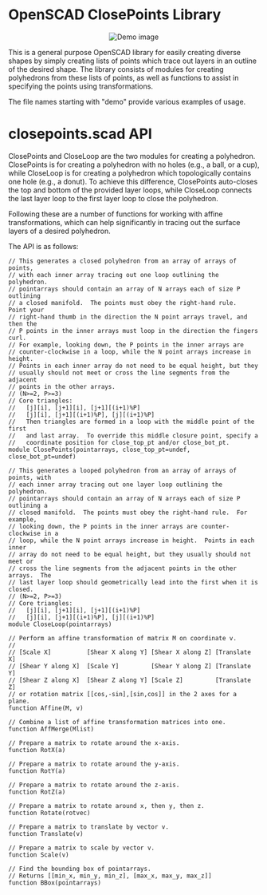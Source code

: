 # OpenSCAD ClosePoints Library

<p align="center"><img alt="Demo image" src="./images/demo_images.gif"></p>

This is a general purpose OpenSCAD library for easily creating diverse shapes
by simply creating lists of points which trace out layers in an outline of the
desired shape.  The library consists of modules for creating polyhedrons from
these lists of points, as well as functions to assist in specifying the points
using transformations.

The file names starting with "demo" provide various examples of usage.

# closepoints.scad API

ClosePoints and CloseLoop are the two modules for creating a polyhedron.
ClosePoints is for creating a polyhedron with no holes (e.g., a ball, or a
cup), while CloseLoop is for creating a polyhedron which topologically contains
one hole (e.g., a donut).  To achieve this difference, ClosePoints auto-closes
the top and bottom of the provided layer loops, while CloseLoop connects the
last layer loop to the first layer loop to close the polyhedron.

Following these are a number of functions for working with affine
transformations, which can help significantly in tracing out the surface layers
of a desired polyhedron.

The API is as follows:


```
// This generates a closed polyhedron from an array of arrays of points,
// with each inner array tracing out one loop outlining the polyhedron.
// pointarrays should contain an array of N arrays each of size P outlining
// a closed manifold.  The points must obey the right-hand rule.  Point your
// right-hand thumb in the direction the N point arrays travel, and then the
// P points in the inner arrays must loop in the direction the fingers curl.
// For example, looking down, the P points in the inner arrays are
// counter-clockwise in a loop, while the N point arrays increase in height.
// Points in each inner array do not need to be equal height, but they
// usually should not meet or cross the line segments from the adjacent
// points in the other arrays.
// (N>=2, P>=3)
// Core triangles:
//   [j][i], [j+1][i], [j+1][(i+1)%P]
//   [j][i], [j+1][(i+1)%P], [j][(i+1)%P]
//   Then triangles are formed in a loop with the middle point of the first
//   and last array.  To override this middle closure point, specify a
//   coordinate position for close_top_pt and/or close_bot_pt.
module ClosePoints(pointarrays, close_top_pt=undef, close_bot_pt=undef)

// This generates a looped polyhedron from an array of arrays of points, with
// each inner array tracing out one layer loop outlining the polyhedron.
// pointarrays should contain an array of N arrays each of size P outlining a
// closed manifold.  The points must obey the right-hand rule.  For example,
// looking down, the P points in the inner arrays are counter-clockwise in a
// loop, while the N point arrays increase in height.  Points in each inner
// array do not need to be equal height, but they usually should not meet or
// cross the line segments from the adjacent points in the other arrays.  The
// last layer loop should geometrically lead into the first when it is closed.
// (N>=2, P>=3)
// Core triangles:
//   [j][i], [j+1][i], [j+1][(i+1)%P]
//   [j][i], [j+1][(i+1)%P], [j][(i+1)%P]
module CloseLoop(pointarrays)

// Perform an affine transformation of matrix M on coordinate v.
//
// [Scale X]          [Shear X along Y] [Shear X along Z] [Translate X]
// [Shear Y along X]  [Scale Y]         [Shear Y along Z] [Translate Y]
// [Shear Z along X]  [Shear Z along Y] [Scale Z]         [Translate Z]
// or rotation matrix [[cos,-sin],[sin,cos]] in the 2 axes for a plane.
function Affine(M, v)

// Combine a list of affine transformation matrices into one.
function AffMerge(Mlist)

// Prepare a matrix to rotate around the x-axis.
function RotX(a)

// Prepare a matrix to rotate around the y-axis.
function RotY(a)

// Prepare a matrix to rotate around the z-axis.
function RotZ(a)

// Prepare a matrix to rotate around x, then y, then z.
function Rotate(rotvec)

// Prepare a matrix to translate by vector v.
function Translate(v)

// Prepare a matrix to scale by vector v.
function Scale(v)

// Find the bounding box of pointarrays.
// Returns [[min_x, min_y, min_z], [max_x, max_y, max_z]]
function BBox(pointarrays)
```

